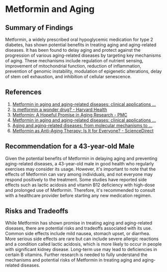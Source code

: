 # Metformin and Aging

## Summary of Findings

Metformin, a widely prescribed oral hypoglycemic medication for type 2 diabetes, has shown potential benefits in treating aging and aging-related diseases. It has been found to delay aging and protect against the progression of various aging-related diseases by targeting key mechanisms of aging. These mechanisms include regulation of nutrient sensing, improvement of mitochondrial function, reduction of inflammation, prevention of genomic instability, modulation of epigenetic alterations, delay of stem cell exhaustion, and inhibition of cellular senescence.

## References

1. [Metformin in aging and aging-related diseases: clinical applications ...](https://www.ncbi.nlm.nih.gov/pmc/articles/PMC8965502/)
2. [Is metformin a wonder drug? - Harvard Health](https://www.health.harvard.edu/blog/is-metformin-a-wonder-drug-202109222605)
3. [Metformin: A Hopeful Promise in Aging Research - PMC](https://www.ncbi.nlm.nih.gov/pmc/articles/PMC4772077/)
4. [Metformin in aging and aging-related diseases: clinical applications ...](https://pubmed.ncbi.nlm.nih.gov/35401820/)
5. [Aging and aging-related diseases: from molecular mechanisms to ...](https://www.nature.com/articles/s41392-022-01251-0)
6. [Metformin as Anti-Aging Therapy: Is It for Everyone? - ScienceDirect](https://www.sciencedirect.com/science/article/abs/pii/S104327601930147X)

## Recommendation for a 43-year-old Male

Given the potential benefits of Metformin in delaying aging and preventing aging-related diseases, a 43-year-old male in good health who regularly exercises may consider its usage. However, it's important to note that the effects of Metformin can vary among individuals, and not everyone may respond positively to the treatment. Some studies have reported side effects such as lactic acidosis and vitamin B12 deficiency with high-dose and prolonged use of Metformin. Therefore, it's recommended to consult with a healthcare provider before starting any new medication regimen.

## Risks and Tradeoffs

While Metformin has shown promise in treating aging and aging-related diseases, there are potential risks and tradeoffs associated with its use. Common side effects include mild nausea, stomach upset, or diarrhea. More serious side effects are rare but can include severe allergic reactions and a condition called lactic acidosis, which is more likely to occur in people with significant kidney disease. Long-term use may lead to deficiencies in certain B vitamins. Further research is needed to fully understand the mechanisms and potential risks of Metformin in treating aging and aging-related diseases.